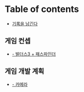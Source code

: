 # Table of contents

* [기록을 남긴다](README.md)

## 게임 컨셉

* [- 발더스3 + 패스파인더](undefined-1/3-+.md)

## 게임 개발 계획

* [- 카메라](undefined-2/undefined.md)
